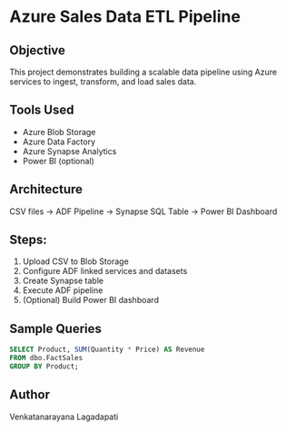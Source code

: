# Azure Sales Data ETL Pipeline

## Objective
This project demonstrates building a scalable data pipeline using Azure services to ingest, transform, and load sales data.

## Tools Used
- Azure Blob Storage
- Azure Data Factory
- Azure Synapse Analytics
- Power BI (optional)

## Architecture
CSV files → ADF Pipeline → Synapse SQL Table → Power BI Dashboard

## Steps:
1. Upload CSV to Blob Storage
2. Configure ADF linked services and datasets
3. Create Synapse table
4. Execute ADF pipeline
5. (Optional) Build Power BI dashboard

## Sample Queries
```sql
SELECT Product, SUM(Quantity * Price) AS Revenue
FROM dbo.FactSales
GROUP BY Product;
```

## Author
Venkatanarayana Lagadapati

